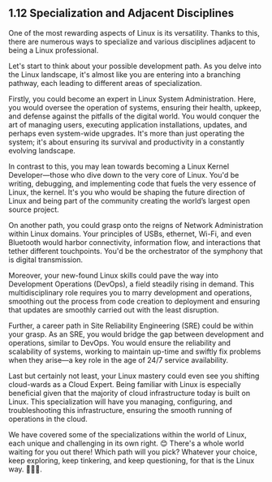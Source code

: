 ## 1.12 Specialization and Adjacent Disciplines 

One of the most rewarding aspects of Linux is its versatility. Thanks to this, there are numerous ways to specialize and various disciplines adjacent to being a Linux professional.

Let's start to think about your possible development path. As you delve into the Linux landscape, it's almost like you are entering into a branching pathway, each leading to different areas of specialization. 

Firstly, you could become an expert in Linux System Administration. Here, you would oversee the operation of systems, ensuring their health, upkeep, and defense against the pitfalls of the digital world. You would conquer the art of managing users, executing application installations, updates, and perhaps even system-wide upgrades. It's more than just operating the system; it's about ensuring its survival and productivity in a constantly evolving landscape.

In contrast to this, you may lean towards becoming a Linux Kernel Developer—those who dive down to the very core of Linux. You'd be writing, debugging, and implementing code that fuels the very essence of Linux, the kernel. It's you who would be shaping the future direction of Linux and being part of the community creating the world’s largest open source project.

On another path, you could grasp onto the reigns of Network Administration within Linux domains. Your principles of USBs, ethernet, Wi-Fi, and even Bluetooth would harbor connectivity, information flow, and interactions that tether different touchpoints. You'd be the orchestrator of the symphony that is digital transmission.

Moreover, your new-found Linux skills could pave the way into Development Operations (DevOps), a field steadily rising in demand. This multidisciplinary role requires you to marry development and operations, smoothing out the process from code creation to deployment and ensuring that updates are smoothly carried out with the least disruption.

Further, a career path in Site Reliability Engineering (SRE) could be within your grasp. As an SRE, you would bridge the gap between development and operations, similar to DevOps. You would ensure the reliability and scalability of systems, working to maintain up-time and swiftly fix problems when they arise—a key role in the age of 24/7 service availability.

Last but certainly not least, your Linux mastery could even see you shifting cloud-wards as a Cloud Expert. Being familiar with Linux is especially beneficial given that the majority of cloud infrastructure today is built on Linux. This specialization will have you managing, configuring, and troubleshooting this infrastructure, ensuring the smooth running of operations in the cloud.

We have covered some of the specializations within the world of Linux, each unique and challenging in its own right. 😊 There's a whole world waiting for you out there! Which path will you pick? Whatever your choice, keep exploring, keep tinkering, and keep questioning, for that is the Linux way. 🚀🐧🌟.